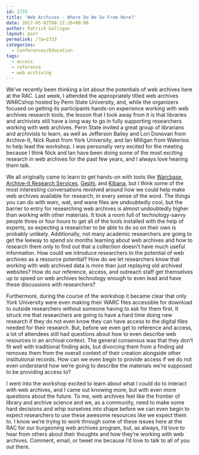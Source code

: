 ```yaml
---
id: 1733
title: 'Web Archives - Where Do We Go From Here?'
date: 2017-05-02T08:12:26+00:00
author: Patrick Galligan
layout: post
permalink: /?p=1733
categories:
  - Conferences/Education
tags:
  - access
  - reference
  - web archiving
---
```

We’ve recently been thinking a lot about the potentials of web archives here at the RAC. Last week, I attended the appropriately titled web archives WARCshop hosted by Penn State University, and, while the organizers focused on getting its participants hands-on experience working with web archives research tools, the lesson that I took away from it is that libraries and archivists still have a long way to go in fully supporting researchers working with web archives. Penn State invited a great group of librarians and archivists to learn, as well as Jefferson Bailey and Lori Donovan from Archive-It, Nick Ruest from York University, and Ian Milligan from Waterloo to help lead the workshop. I was personally very excited for the meeting because I think Nick and Ian have been doing some of the most exciting research in web archives for the past few years, and I always love hearing them talk.<!--more-->

We all originally came to learn to get hands-on with tools like [Warcbase](https://github.com/lintool/warcbase), [Archive-It Research Services](https://webarchive.jira.com/wiki/display/ARS/Archive-It+Research+Services), [Gephi](https://gephi.org/), and [Kibana](https://www.elastic.co/products/kibana), but I think some of the most interesting conversations revolved around how we could help make web archives available for research, in every sense of the word. The things you can do with warc, wat, and wane files are undoubtedly cool, but the barrier to entry for researching web archives is almost undoubtedly higher than working with other materials. It took a room full of technology-savvy people three or four hours to get all of the tools installed with the help of experts, so expecting a researcher to be able to do so on their own is probably unlikely. Additionally, not many academic researchers are going to get the leeway to spend six months learning about web archives and how to research them only to find out that a collection doesn’t have much useful information. How could we introduce researchers to the potential of web archives as a resource potential? How do we let researchers know that working with web archived data is more than just replaying old archived websites? How do our reference, access, and outreach staff get themselves up to speed on web archives technology enough to even lead and have these discussions with researchers?

Furthermore, during the course of the workshop it became clear that only York University were even making their WARC files accessible for download to outside researchers without someone having to ask for them first. It struck me that researchers are going to have a hard time doing new research if they do not even know they can have access to the digital files needed for their research. But, before we even get to reference and access, a lot of attendees still had questions about how to even describe web resources in an archival context. The general consensus was that they don’t fit well with traditional finding aids, but divorcing them from a finding aid removes them from the overall context of their creation alongside other institutional records. How can we even begin to provide access if we do not even understand how we’re going to describe the materials we’re supposed to be providing access to?

I went into the workshop excited to learn about what I could do to interact with web archives, and I came out knowing more, but with even more questions about the future. To me, web archives feel like the frontier of library and archive science and we, as a community, need to make some hard decisions and whip ourselves into shape before we can even begin to expect researchers to use these awesome resources like we expect them to. I know we’re trying to work through some of these issues here at the RAC for our burgeoning web archives program, but, as always, I’d love to hear from others about their thoughts and how they’re working with web archives. Comment, email, or tweet me because I’d love to talk to all of you out there.
